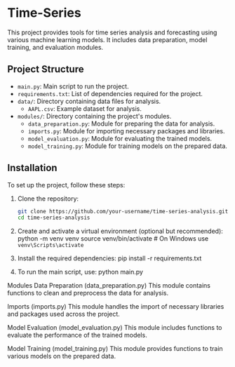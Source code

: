 # Time-Series

This project provides tools for time series analysis and forecasting using various machine learning models. It includes data preparation, model training, and evaluation modules.

## Project Structure

- `main.py`: Main script to run the project.
- `requirements.txt`: List of dependencies required for the project.
- `data/`: Directory containing data files for analysis.
  - `AAPL.csv`: Example dataset for analysis.
- `modules/`: Directory containing the project's modules.
  - `data_preparation.py`: Module for preparing the data for analysis.
  - `imports.py`: Module for importing necessary packages and libraries.
  - `model_evaluation.py`: Module for evaluating the trained models.
  - `model_training.py`: Module for training models on the prepared data.

## Installation

To set up the project, follow these steps:

1. Clone the repository:
   ```bash
   git clone https://github.com/your-username/time-series-analysis.git
   cd time-series-analysis

2. Create and activate a virtual environment (optional but recommended):
   python -m venv venv
   source venv/bin/activate  # On Windows use `venv\Scripts\activate`

3. Install the required dependencies:
   pip install -r requirements.txt
   
5. To run the main script, use:
   python main.py

Modules
Data Preparation (data_preparation.py)
This module contains functions to clean and preprocess the data for analysis.

Imports (imports.py)
This module handles the import of necessary libraries and packages used across the project.

Model Evaluation (model_evaluation.py)
This module includes functions to evaluate the performance of the trained models.

Model Training (model_training.py)
This module provides functions to train various models on the prepared data.
   

